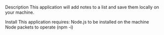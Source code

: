 Description
This application will add notes to a list and save them locally on your machine.

Install
This application requires:
  Node.js to be installed on the machine
  Node packets to operate (npm -i)

